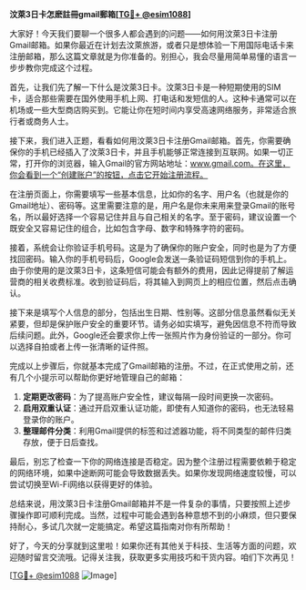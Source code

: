 **汶萊3日卡怎麽註冊gmail郵箱[[TG💪+ @esim1088](https://t.me/s/esim1088)]**

大家好！今天我们要聊一个很多人都会遇到的问题——如何用汶萊3日卡注册Gmail邮箱。如果你最近在计划去汶萊旅游，或者只是想体验一下用国际电话卡来注册邮箱，那么这篇文章就是为你准备的。别担心，我会尽量用简单易懂的语言一步步教你完成这个过程。

首先，让我们先了解一下什么是汶萊3日卡。汶萊3日卡是一种短期使用的SIM卡，适合那些需要在国外使用手机上网、打电话和发短信的人。这种卡通常可以在机场或一些大型商店购买到。它能让你在短时间内享受高速网络服务，非常适合旅行者或商务人士。

接下来，我们进入正题，看看如何用汶萊3日卡注册Gmail邮箱。首先，你需要确保你的手机已经插入了汶萊3日卡，并且手机能够正常连接到互联网。如果一切正常，打开你的浏览器，输入Gmail的官方网站地址：www.gmail.com。在这里，你会看到一个“创建账户”的按钮，点击它开始注册流程。

在注册页面上，你需要填写一些基本信息，比如你的名字、用户名（也就是你的Gmail地址）、密码等。这里需要注意的是，用户名是你未来用来登录Gmail的账号名，所以最好选择一个容易记住并且与自己相关的名字。至于密码，建议设置一个既安全又容易记住的组合，比如包含字母、数字和特殊字符的密码。

接着，系统会让你验证手机号码。这是为了确保你的账户安全，同时也是为了方便找回密码。输入你的手机号码后，Google会发送一条验证码短信到你的手机上。由于你使用的是汶萊3日卡，这条短信可能会有额外的费用，因此记得提前了解运营商的相关收费标准。收到验证码后，将其输入到网页上的相应位置，然后点击确认。

接下来是填写个人信息的部分，包括出生日期、性别等。这部分信息虽然看似无关紧要，但却是保护账户安全的重要环节。请务必如实填写，避免因信息不符而导致后续问题。此外，Google还会要求你上传一张照片作为身份验证的一部分。你可以选择自拍或者上传一张清晰的证件照。

完成以上步骤后，你就基本完成了Gmail邮箱的注册。不过，在正式使用之前，还有几个小提示可以帮助你更好地管理自己的邮箱：

1. **定期更改密码**：为了提高账户安全性，建议每隔一段时间更换一次密码。
2. **启用双重认证**：通过开启双重认证功能，即使有人知道你的密码，也无法轻易登录你的账户。
3. **整理邮件分类**：利用Gmail提供的标签和过滤器功能，将不同类型的邮件归类存放，便于日后查找。

最后，别忘了检查一下你的网络连接是否稳定。因为整个注册过程需要依赖于稳定的网络环境，如果中途断网可能会导致数据丢失。如果你发现网络速度较慢，可以尝试切换至Wi-Fi网络以获得更好的体验。

总结来说，用汶萊3日卡注册Gmail邮箱并不是一件复杂的事情，只要按照上述步骤操作即可顺利完成。当然，过程中可能会遇到各种意想不到的小麻烦，但只要保持耐心，多试几次就一定能搞定。希望这篇指南对你有所帮助！

好了，今天的分享就到这里啦！如果你还有其他关于科技、生活等方面的问题，欢迎随时留言交流哦。记得关注我，获取更多实用技巧和干货内容。咱们下次再见！

[[TG💪+ @esim1088](https://t.me/s/esim1088) ![Image](https://i.postimg.cc/4NQfJmqS/Snipaste-2025-05-13-00-14-12.png)]